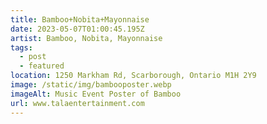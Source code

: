 ```yaml
---
title: Bamboo+Nobita+Mayonnaise
date: 2023-05-07T01:00:45.195Z
artist: Bamboo, Nobita, Mayonnaise
tags:
  - post
  - featured
location: 1250 Markham Rd, Scarborough, Ontario M1H 2Y9
image: /static/img/bambooposter.webp
imageAlt: Music Event Poster of Bamboo
url: www.talaentertainment.com
---
```

